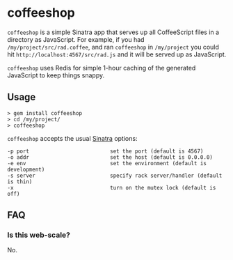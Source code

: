 # coffeeshop

`coffeeshop` is a simple Sinatra app that serves up all CoffeeScript files in a directory as JavaScript. For example, if you had `/my/project/src/rad.coffee`, and ran `coffeeshop` in `/my/project` you could hit `http://localhost:4567/src/rad.js` and it will be served up as JavaScript.

`coffeeshop` uses Redis for simple 1-hour caching of the generated JavaScript to keep things snappy.

## Usage

    > gem install coffeeshop
    > cd /my/project/
    > coffeeshop

`coffeeshop` accepts the usual [Sinatra][sinatra] options:

    -p port                          set the port (default is 4567)
    -o addr                          set the host (default is 0.0.0.0)
    -e env                           set the environment (default is development)
    -s server                        specify rack server/handler (default is thin)
    -x                               turn on the mutex lock (default is off)

  [sinatra]: http://www.sinatrarb.com/

## FAQ

### Is this web-scale?

No.
